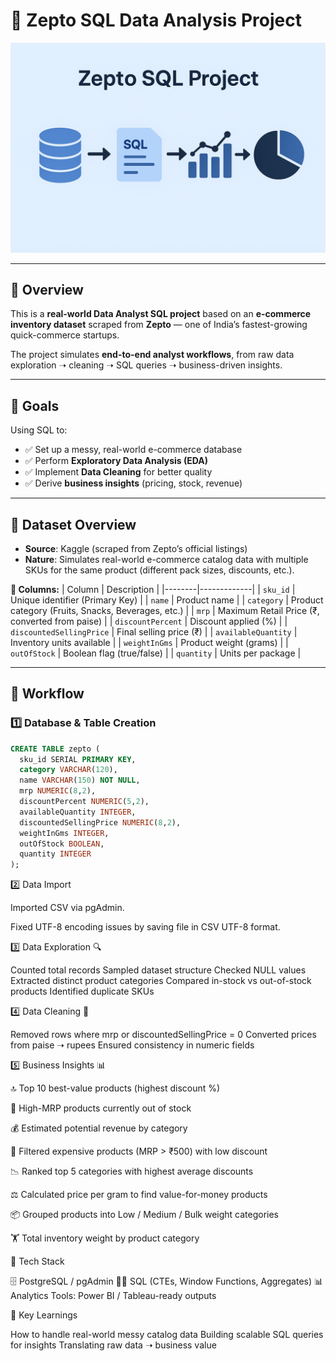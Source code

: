# 🛒 Zepto SQL Data Analysis Project

![Zepto Banner](https://github.com/Gulshankr007/Zepto-SQL-data-analysis-project/blob/55efab7fad774a2640eba0726619281d4f7c981f/Zepto%20.png)

---

## 📌 Overview
This is a **real-world Data Analyst SQL project** based on an **e-commerce inventory dataset** scraped from **Zepto** — one of India’s fastest-growing quick-commerce startups.  

The project simulates **end-to-end analyst workflows**, from raw data exploration ➝ cleaning ➝ SQL queries ➝ business-driven insights.  

---

## 🎯 Goals
Using SQL to:
- ✅ Set up a messy, real-world e-commerce database  
- ✅ Perform **Exploratory Data Analysis (EDA)**  
- ✅ Implement **Data Cleaning** for better quality  
- ✅ Derive **business insights** (pricing, stock, revenue)  

---

## 📁 Dataset Overview
- **Source**: Kaggle (scraped from Zepto’s official listings)  
- **Nature**: Simulates real-world e-commerce catalog data with multiple SKUs for the same product (different pack sizes, discounts, etc.).  

**🧾 Columns:**
| Column | Description |
|--------|-------------|
| `sku_id` | Unique identifier (Primary Key) |
| `name` | Product name |
| `category` | Product category (Fruits, Snacks, Beverages, etc.) |
| `mrp` | Maximum Retail Price (₹, converted from paise) |
| `discountPercent` | Discount applied (%) |
| `discountedSellingPrice` | Final selling price (₹) |
| `availableQuantity` | Inventory units available |
| `weightInGms` | Product weight (grams) |
| `outOfStock` | Boolean flag (true/false) |
| `quantity` | Units per package |

---

## 🔧 Workflow

### 1️⃣ Database & Table Creation

```sql
CREATE TABLE zepto (
  sku_id SERIAL PRIMARY KEY,
  category VARCHAR(120),
  name VARCHAR(150) NOT NULL,
  mrp NUMERIC(8,2),
  discountPercent NUMERIC(5,2),
  availableQuantity INTEGER,
  discountedSellingPrice NUMERIC(8,2),
  weightInGms INTEGER,
  outOfStock BOOLEAN,
  quantity INTEGER
);

```

2️⃣ Data Import

Imported CSV via pgAdmin.

Fixed UTF-8 encoding issues by saving file in CSV UTF-8 format.

3️⃣ Data Exploration 🔍

Counted total records
Sampled dataset structure
Checked NULL values
Extracted distinct product categories
Compared in-stock vs out-of-stock products
Identified duplicate SKUs

4️⃣ Data Cleaning 🧹

Removed rows where mrp or discountedSellingPrice = 0
Converted prices from paise ➝ rupees
Ensured consistency in numeric fields

5️⃣ Business Insights 📊

🔝 Top 10 best-value products (highest discount %) 

🚫 High-MRP products currently out of stock

💰 Estimated potential revenue by category

💎 Filtered expensive products (MRP > ₹500) with low discount

📉 Ranked top 5 categories with highest average discounts

⚖️ Calculated price per gram to find value-for-money products

📦 Grouped products into Low / Medium / Bulk weight categories

🏋️ Total inventory weight by product category


🚀 Tech Stack

🗄️ PostgreSQL / pgAdmin
🧑‍💻 SQL (CTEs, Window Functions, Aggregates)
📊 Analytics Tools: Power BI / Tableau-ready outputs

📌 Key Learnings

How to handle real-world messy catalog data
Building scalable SQL queries for insights
Translating raw data ➝ business value
